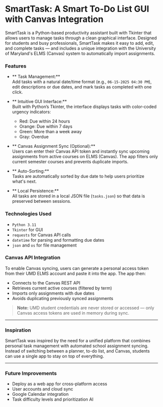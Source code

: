 # SmartTask: A Smart To-Do List GUI with Canvas Integration

SmartTask is a Python-based productivity assistant built with Tkinter that allows users to manage tasks through a clean graphical interface. Designed for students and busy professionals, SmartTask makes it easy to add, edit, and complete tasks — and includes a unique integration with the University of Maryland's ELMS (Canvas) system to automatically import assignments.

### Features

- ** Task Management:**  
  Add tasks with a natural date/time format (e.g., `06-15-2025 04:30 PM`), edit descriptions or due dates, and mark tasks as completed with one click.

- ** Intuitive GUI Interface:**  
  Built with Python’s Tkinter, the interface displays tasks with color-coded urgency indicators:
  - Red: Due within 24 hours  
  - Orange: Due within 7 days  
  - Green: More than a week away  
  - Gray: Overdue

- ** Canvas Assignment Sync (Optional):**  
  Users can enter their Canvas API token and instantly sync upcoming assignments from active courses on ELMS (Canvas). The app filters only current semester courses and prevents duplicate imports.

- ** Auto-Sorting:**  
  Tasks are automatically sorted by due date to help users prioritize what's next.

- ** Local Persistence:**  
  All tasks are stored in a local JSON file (`tasks.json`) so that data is preserved between sessions.

### Technologies Used
- `Python 3.11`
- `Tkinter` for GUI
- `requests` for Canvas API calls
- `datetime` for parsing and formatting due dates
- `json` and `os` for file management

### Canvas API Integration
To enable Canvas syncing, users can generate a personal access token from their UMD ELMS account and paste it into the app. The app then:
- Connects to the Canvas REST API
- Retrieves current active courses (filtered by term)
- Imports only assignments with due dates
- Avoids duplicating previously synced assignments

> **Note:** UMD student credentials are never stored or accessed — only Canvas access tokens are used in memory during sync.

---

### Inspiration
SmartTask was inspired by the need for a unified platform that combines personal task management with automated school assignment syncing. Instead of switching between a planner, to-do list, and Canvas, students can use a single app to stay on top of everything.

---

### Future Improvements
- Deploy as a web app for cross-platform access
- User accounts and cloud sync
- Google Calendar integration
- Task difficulty levels and prioritization AI
